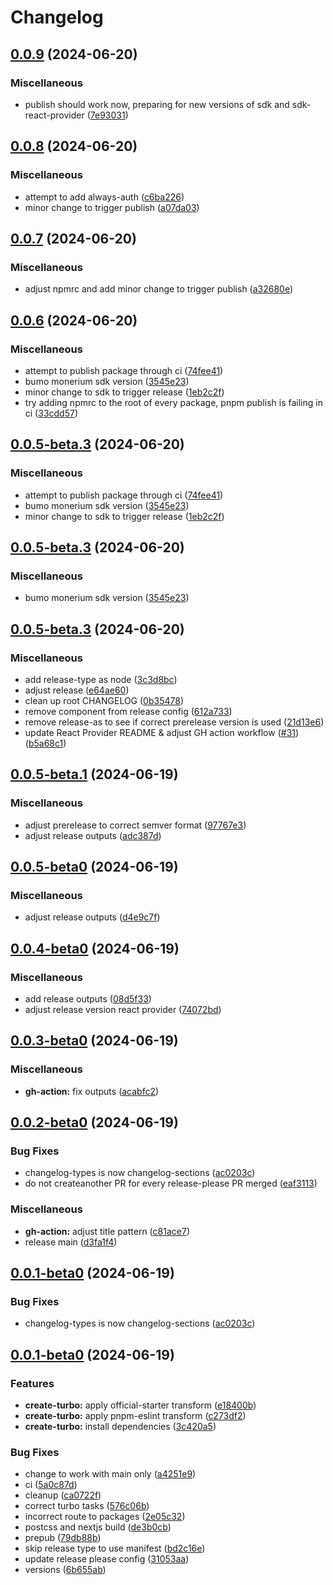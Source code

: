 # Changelog

## [0.0.9](https://github.com/monerium/js-monorepo/compare/monorepo-v0.0.8...monorepo-v0.0.9) (2024-06-20)


### Miscellaneous

* publish should work now, preparing for new versions of sdk and sdk-react-provider ([7e93031](https://github.com/monerium/js-monorepo/commit/7e930313fb54636afb71cd69d7ab860ed571ea6d))

## [0.0.8](https://github.com/monerium/js-monorepo/compare/monorepo-v0.0.7...monorepo-v0.0.8) (2024-06-20)


### Miscellaneous

* attempt to add always-auth ([c6ba226](https://github.com/monerium/js-monorepo/commit/c6ba226485e82e6ab75c3c121d98454c041d8f75))
* minor change to trigger publish ([a07da03](https://github.com/monerium/js-monorepo/commit/a07da035d4909af918c5f6f5ef53b59084fc6dd5))

## [0.0.7](https://github.com/monerium/js-monorepo/compare/monorepo-v0.0.6...monorepo-v0.0.7) (2024-06-20)


### Miscellaneous

* adjust npmrc and add minor change to trigger publish ([a32680e](https://github.com/monerium/js-monorepo/commit/a32680e32a3b933bc5aefd5cb8eceb2d409ef312))

## [0.0.6](https://github.com/monerium/js-monorepo/compare/monorepo-v0.0.5-beta.3...monorepo-v0.0.6) (2024-06-20)


### Miscellaneous

* attempt to publish package through ci ([74fee41](https://github.com/monerium/js-monorepo/commit/74fee414c11b6a8c3c2fc541e62783605b20f5de))
* bumo monerium sdk version ([3545e23](https://github.com/monerium/js-monorepo/commit/3545e230d0617fa428ac3d78e2f8af90685f5ac1))
* minor change to sdk to trigger release ([1eb2c2f](https://github.com/monerium/js-monorepo/commit/1eb2c2f0a30ab922e1552410d766df196a3b3c49))
* try adding npmrc to the root of every package, pnpm publish is failing in ci ([33cdd57](https://github.com/monerium/js-monorepo/commit/33cdd57dedf4d6d73baeeb4222856a1c825c0e28))

## [0.0.5-beta.3](https://github.com/monerium/js-monorepo/compare/monorepo-v0.0.5-beta.3...monorepo-v0.0.5-beta.3) (2024-06-20)


### Miscellaneous

* attempt to publish package through ci ([74fee41](https://github.com/monerium/js-monorepo/commit/74fee414c11b6a8c3c2fc541e62783605b20f5de))
* bumo monerium sdk version ([3545e23](https://github.com/monerium/js-monorepo/commit/3545e230d0617fa428ac3d78e2f8af90685f5ac1))
* minor change to sdk to trigger release ([1eb2c2f](https://github.com/monerium/js-monorepo/commit/1eb2c2f0a30ab922e1552410d766df196a3b3c49))

## [0.0.5-beta.3](https://github.com/monerium/js-monorepo/compare/monorepo-v0.0.5-beta.3...monorepo-v0.0.5-beta.3) (2024-06-20)


### Miscellaneous

* bumo monerium sdk version ([3545e23](https://github.com/monerium/js-monorepo/commit/3545e230d0617fa428ac3d78e2f8af90685f5ac1))

## [0.0.5-beta.3](https://github.com/monerium/js-monorepo/compare/monorepo-v0.0.5-beta.1...monorepo-v0.0.5-beta.3) (2024-06-20)


### Miscellaneous

* add release-type as node ([3c3d8bc](https://github.com/monerium/js-monorepo/commit/3c3d8bc9e6e8b253baf4be260d4a9b4098dc351b))
* adjust release ([e64ae60](https://github.com/monerium/js-monorepo/commit/e64ae60fad82f5875af2fd1e87742c4dcf350ad5))
* clean up root CHANGELOG ([0b35478](https://github.com/monerium/js-monorepo/commit/0b35478d538a0aa9d6c0d45bf9b4c22f4eda8f76))
* remove component from release config ([612a733](https://github.com/monerium/js-monorepo/commit/612a733783b0c2a32bfc8107102d4cc2174fad2d))
* remove release-as to see if correct prerelease version is used ([21d13e6](https://github.com/monerium/js-monorepo/commit/21d13e6ef77e2ea632b094b5571ca7095e7cf2cf))
* update React Provider README & adjust GH action workflow ([#31](https://github.com/monerium/js-monorepo/issues/31)) ([b5a68c1](https://github.com/monerium/js-monorepo/commit/b5a68c19f6b4636df093bd3eb398b8b2dd9e132d))

## [0.0.5-beta.1](https://github.com/monerium/js-monorepo/compare/monorepo-v0.0.5-beta0...monorepo-v0.0.5-beta.1) (2024-06-19)


### Miscellaneous

* adjust prerelease to correct semver format ([97767e3](https://github.com/monerium/js-monorepo/commit/97767e380c3394c2c26b3c1a12408e1895b7a8f3))
* adjust release outputs ([adc387d](https://github.com/monerium/js-monorepo/commit/adc387dfed1972daadaa2651f4d4ad22ef538485))

## [0.0.5-beta0](https://github.com/monerium/js-monorepo/compare/monorepo-v0.0.4-beta0...monorepo-v0.0.5-beta0) (2024-06-19)


### Miscellaneous

* adjust release outputs ([d4e9c7f](https://github.com/monerium/js-monorepo/commit/d4e9c7ff92bd9edade04266b72ee24d5aaca9b80))

## [0.0.4-beta0](https://github.com/monerium/js-monorepo/compare/monorepo-v0.0.3-beta0...monorepo-v0.0.4-beta0) (2024-06-19)


### Miscellaneous

* add release outputs ([08d5f33](https://github.com/monerium/js-monorepo/commit/08d5f3390b942361b5da527b7d7c499ed4483d8f))
* adjust release version react provider ([74072bd](https://github.com/monerium/js-monorepo/commit/74072bd2f10c8d145a99c345a5e62f1fc738a2d4))

## [0.0.3-beta0](https://github.com/monerium/js-monorepo/compare/monorepo-v0.0.2-beta0...monorepo-v0.0.3-beta0) (2024-06-19)


### Miscellaneous

* **gh-action:** fix outputs ([acabfc2](https://github.com/monerium/js-monorepo/commit/acabfc2aeba3b7011d11045954925d6c7198dd3d))

## [0.0.2-beta0](https://github.com/monerium/js-monorepo/compare/monorepo-v0.0.1-beta0...monorepo-v0.0.2-beta0) (2024-06-19)


### Bug Fixes

* changelog-types is now changelog-sections ([ac0203c](https://github.com/monerium/js-monorepo/commit/ac0203cadfef92bba909fb174a239e346e50ec29))
* do not createanother PR for every release-please PR merged ([eaf3113](https://github.com/monerium/js-monorepo/commit/eaf31136d2727dc29f6c7ea44d7368bb8a34394a))


### Miscellaneous

* **gh-action:** adjust title pattern ([c81ace7](https://github.com/monerium/js-monorepo/commit/c81ace7623399b5f1f753d2e157d6155fde1fa2a))
* release main ([d3fa1f4](https://github.com/monerium/js-monorepo/commit/d3fa1f4eb6165ede93dd7335072e5afc2c8df560))

## [0.0.1-beta0](https://github.com/monerium/js-monorepo/compare/monorepo-v0.0.1-beta0...monorepo-v0.0.1-beta0) (2024-06-19)


### Bug Fixes

* changelog-types is now changelog-sections ([ac0203c](https://github.com/monerium/js-monorepo/commit/ac0203cadfef92bba909fb174a239e346e50ec29))

## [0.0.1-beta0](https://github.com/monerium/js-monorepo/compare/monorepo-v0.0.2...monorepo-v0.0.1-beta0) (2024-06-19)


### Features

* **create-turbo:** apply official-starter transform ([e18400b](https://github.com/monerium/js-monorepo/commit/e18400b18b389a438e30c14192d73d11ce12fe33))
* **create-turbo:** apply pnpm-eslint transform ([c273df2](https://github.com/monerium/js-monorepo/commit/c273df20f2a56b126ca616ac713292eb59a37476))
* **create-turbo:** install dependencies ([3c420a5](https://github.com/monerium/js-monorepo/commit/3c420a5f3f63ebbda5888e1135c2785c17c1666e))


### Bug Fixes

* change to work with main only ([a4251e9](https://github.com/monerium/js-monorepo/commit/a4251e9df6878acef01d6cc402bba0aceac9fc1f))
* ci ([5a0c87d](https://github.com/monerium/js-monorepo/commit/5a0c87df35799b90a6f0c6e5affba74feff16d31))
* cleanup ([ca0722f](https://github.com/monerium/js-monorepo/commit/ca0722fde7eb03ee578ee0d228433af359b74fc2))
* correct turbo tasks ([576c06b](https://github.com/monerium/js-monorepo/commit/576c06b2b6cf203ac68f704df618431b81e7f3f5))
* incorrect route to packages ([2e05c32](https://github.com/monerium/js-monorepo/commit/2e05c3288b19a91baf53245563f8d3c9201d0c14))
* postcss and nextjs build ([de3b0cb](https://github.com/monerium/js-monorepo/commit/de3b0cb5ee2484760c2be9baeb6f468bd1aaf13e))
* prepub ([79db88b](https://github.com/monerium/js-monorepo/commit/79db88b98a0a03c16a9772bd6239068895a3e49f))
* skip release type to use manifest ([bd2c16e](https://github.com/monerium/js-monorepo/commit/bd2c16ec6241cef4a061089c76f5ae8c33b73c2f))
* update release please config ([31053aa](https://github.com/monerium/js-monorepo/commit/31053aa0b138329a58a30177313edc124b29e480))
* versions ([6b655ab](https://github.com/monerium/js-monorepo/commit/6b655abd34eddf82b3e5baaa35a3c9e6a1479795))
